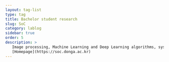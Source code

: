 ```yaml
---
layout: tag-list
type: tag
title: Bachelor student research
slug: SoC
category: lablog
sidebar: true
order: 5
description: >
   Image processing, Machine Learning and Deep Learning algorithms, system and algorithm development using **C/C++, Matlab, MFC, Python, Verilog**<br/>
   [Homepage](https://soc.donga.ac.kr)
---
```

